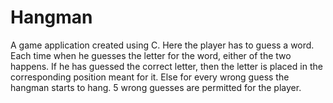# Hangman
A game application created using C.
Here the player has to guess a word. Each time when he guesses the letter for the word, either of the two happens. 
If he has guessed the correct letter, then the letter is placed in the corresponding position meant for it.
Else for every wrong guess the hangman starts to hang.
5 wrong guesses are permitted for the player.
